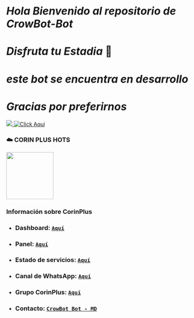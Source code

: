 # *Hola Bienvenido al repositorio de CrowBot-Bot*
# *Disfruta tu Estadia* 💛
# *este bot se encuentra en desarrollo*
# *Gracias por preferirnos*
<a href="http://wa.me/50557865603" target="blank"><img src="https://img.shields.io/badge/IAN_ALEJANDRO CREADOR-25D366?style=for-the-badge&logo=whatsapp&logoColor=white" />
[![Click Aquí](https://img.shields.io/badge/Canal-25D366?style=for-the-badge&logo=whatsapp&logoColor=white)](https://whatsapp.com/channel/0029VajkZ6bIXnlwPZmbuH1u)

### ☁️ CORIN PLUS HOTS 
<a href="https://dash.corinplus.com"><img src="https://qu.ax/ZycD.png" height="125px"></a>
### Información sobre CorinPlus

- ### **Dashboard:** [`Aquí`](https://dash.corinplus.com)
- ### **Panel:** [`Aquí`](https://panel.corinplus.com)
- ### **Estado de servicios:** [`Aquí`](https://status.corinplus.com)
- ### **Canal de WhatsApp:** [`Aquí`](https://whatsapp.com/channel/0029VakUvreFHWpyWUr4Jr0g)
- ### **Grupo CorinPlus:** [`Aquí`](https://chat.whatsapp.com/K235lkvaGvlGRQKYm26xZP)
- ### **Contacto:** [`CrowBot Bot - MD`](wa.me/50557865603)
